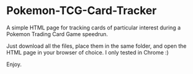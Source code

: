# Pokemon-TCG-Card-Tracker
A simple HTML page for tracking cards of particular interest during a Pokemon Trading Card Game speedrun.

Just download all the files, place them in the same folder, and open the HTML page in your browser of choice.
I only tested in Chrome :)

Enjoy.
